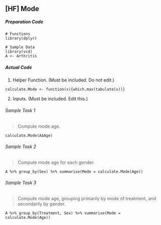 ## [HF] Mode
##### Preparation Code
```
# Functions
library(dplyr)

# Sample Data
library(vcd)
A <- Arthritis
```
##### Actual Code
1. Helper Function. (Must be included. Do not edit.)
```
calculate.Mode <- function(x){which.max(tabulate(x))}
```
2. Inputs. (Must be included. Edit this.)
###### Sample Task 1
>Compute mode age.
```
calculate.Mode(A$Age)
```
###### Sample Task 2
>Compute mode age for each gender.
```
A %>% group_by(Sex) %>% summarise(Mode = calculate.Mode(Age))
```
###### Sample Task 3
>Compute mode age, grouping primarily by mode of treatment, and secondarily by gender.
```
A %>% group_by(Treatment, Sex) %>% summarise(Mode = calculate.Mode(Age))
```
